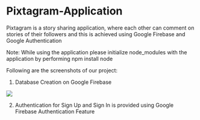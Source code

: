 # Pixtagram-Application
Pixtagram is a story sharing application, where each other can comment on stories of their followers and this is achieved using Google Firebase and Google Authentication

Note: While using the application please initialize node_modules with the application by performing npm install node

Following are the screenshots of our project:

1. Database Creation on Google Firebase

![](https://raw.githubusercontent.com/HusainKagalwala07/Pixtagram-Application/master/database.png)

2. Authentication for Sign Up and Sign In is provided using Google Firebase Authentication Feature

![]()
